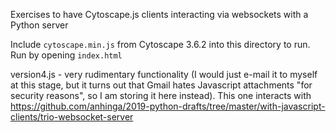 Exercises to have Cytoscape.js clients interacting via websockets with a Python server

Include `cytoscape.min.js` from Cytoscape 3.6.2 into this directory to run. Run by opening `index.html`

version4.js - very rudimentary functionality (I would just e-mail it to myself at this stage, but it turns out that Gmail hates Javascript attachments "for security reasons", so I am storing it here instead). This one interacts with https://github.com/anhinga/2019-python-drafts/tree/master/with-javascript-clients/trio-websocket-server
